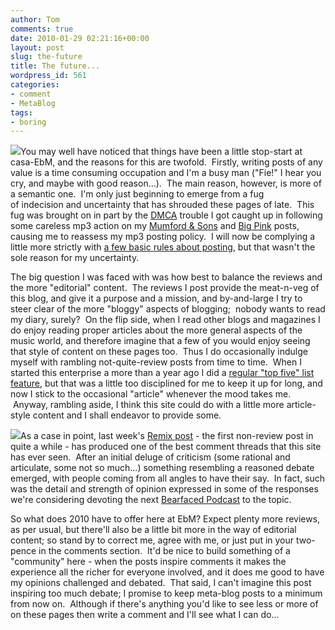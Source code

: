 ```yaml
---
author: Tom
comments: true
date: 2010-01-29 02:21:16+00:00
layout: post
slug: the-future
title: The future...
wordpress_id: 561
categories:
- comment
- MetaBlog
tags:
- boring
---
```


[![](http://eatenbymonsters.files.wordpress.com/2010/01/fluxcapacitor.jpg?w=276)](http://eatenbymonsters.files.wordpress.com/2010/01/fluxcapacitor.jpg)You may well have noticed that things have been a little stop-start at casa-EbM, and the reasons for this are twofold.  Firstly, writing posts of any value is a time consuming occupation and I'm a busy man ("Fie!" I hear you cry, and maybe with good reason...).  The main reason, however, is more of a semantic one.  I'm only just beginning to emerge from a fug of indecision and uncertainty that has shrouded these pages of late.  This fug was brought on in part by the [DMCA](http://songbytoad.com/2008/10/email-to-columbia-sony-bmg/) trouble I got caught up in following some careless mp3 action on my [Mumford & Sons](http://eatenbymonsters.wordpress.com/2009/10/02/little-lion-man-mumford-and-sons/) and [Big Pink](http://eatenbymonsters.wordpress.com/2009/09/07/a-brief-history-of-love-the-big-pink/) posts, causing me to reassess my mp3 posting policy.  I will now be complying a little more strictly with [a few basic rules about posting](http://eatenbymonsters.wordpress.com/mp3-rationale/), but that wasn't the sole reason for my uncertainty.

The big question I was faced with was how best to balance the reviews and the more "editorial" content.  The reviews I post provide the meat-n-veg of this blog, and give it a purpose and a mission, and by-and-large I try to steer clear of the more "bloggy" aspects of blogging;  nobody wants to read my diary, surely?  On the flip side, when I read other blogs and magazines I do enjoy reading proper articles about the more general aspects of the music world, and therefore imagine that a few of you would enjoy seeing that style of content on these pages too.  Thus I do occasionally indulge myself with rambling not-quite-review posts from time to time.  When I started this enterprise a more than a year ago I did a [regular "top five" list feature](http://eatenbymonsters.wordpress.com/?s=a+top+five), but that was a little too disciplined for me to keep it up for long, and now I stick to the occasional "article" whenever the mood takes me.  Anyway, rambling aside, I think this site could do with a little more article-style content and I shall endeavor to provide some.

[![](http://eatenbymonsters.files.wordpress.com/2010/01/worldofthefuture1.jpg?w=231)](http://eatenbymonsters.files.wordpress.com/2010/01/worldofthefuture1.jpg)As a case in point, last week's [Remix post](http://eatenbymonsters.wordpress.com/2010/01/20/remixes-eurgh/) - the first non-review post in quite a while - has produced one of the best comment threads that this site has ever seen.  After an initial deluge of criticism (some rational and articulate, some not so much...) something resembling a reasoned debate emerged, with people coming from all angles to have their say.  In fact, such was the detail and strength of opinion expressed in some of the responses we're considering devoting the next [Bearfaced Podcast](http://www.bearfacedrecords.com/#podcasts/) to the topic.

So what does 2010 have to offer here at EbM? Expect plenty more reviews, as per usual, but there'll also be a little bit more in the way of editorial content; so stand by to correct me, agree with me, or just put in your two-pence in the comments section.  It'd be nice to build something of a "community" here - when the posts inspire comments it makes the experience all the richer for everyone involved, and it does me good to have my opinions challenged and debated.  That said, I can't imagine this post inspiring too much debate; I promise to keep meta-blog posts to a minimum from now on.  Although if there's anything you'd like to see less or more of on these pages then write a comment and I'll see what I can do...
